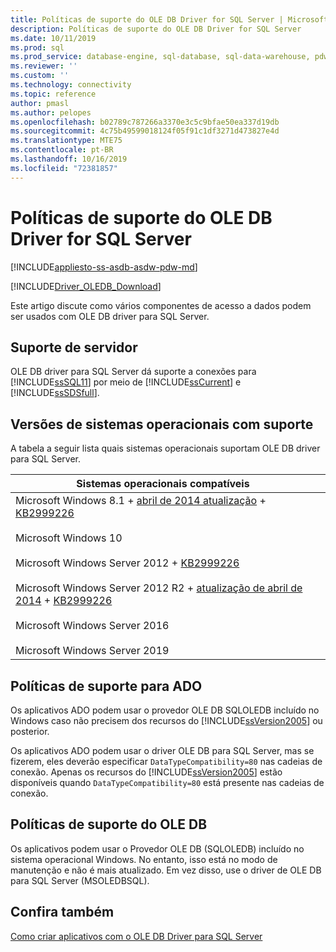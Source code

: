 ```yaml
---
title: Políticas de suporte do OLE DB Driver for SQL Server | Microsoft Docs
description: Políticas de suporte do OLE DB Driver for SQL Server
ms.date: 10/11/2019
ms.prod: sql
ms.prod_service: database-engine, sql-database, sql-data-warehouse, pdw
ms.reviewer: ''
ms.custom: ''
ms.technology: connectivity
ms.topic: reference
author: pmasl
ms.author: pelopes
ms.openlocfilehash: b02789c787266a3370e3c5c9bfae50ea337d19db
ms.sourcegitcommit: 4c75b49599018124f05f91c1df3271d473827e4d
ms.translationtype: MTE75
ms.contentlocale: pt-BR
ms.lasthandoff: 10/16/2019
ms.locfileid: "72381857"
---
```

# <a name="support-policies-for-ole-db-driver-for-sql-server"></a>Políticas de suporte do OLE DB Driver for SQL Server
[!INCLUDE[appliesto-ss-asdb-asdw-pdw-md](../../../includes/appliesto-ss-asdb-asdw-pdw-md.md)]

[!INCLUDE[Driver_OLEDB_Download](../../../includes/driver_oledb_download.md)]

  Este artigo discute como vários componentes de acesso a dados podem ser usados com OLE DB driver para SQL Server.  

## <a name="server-support"></a>Suporte de servidor  
 OLE DB driver para SQL Server dá suporte a conexões para [!INCLUDE[ssSQL11](../../../includes/sssql11-md.md)] por meio de [!INCLUDE[ssCurrent](../../../includes/sscurrent-md.md)] e [!INCLUDE[ssSDSfull](../../../includes/sssdsfull-md.md)].

## <a name="supported-operating-system-versions"></a>Versões de sistemas operacionais com suporte  
 A tabela a seguir lista quais sistemas operacionais suportam OLE DB driver para SQL Server.  

| Sistemas operacionais compatíveis |  |
|--------------------------------------|---------------------------------|   
| Microsoft Windows 8.1 + [abril de 2014 atualização](https://go.microsoft.com/fwlink/?linkid=2073785)  + [KB2999226](https://go.microsoft.com/fwlink/?linkid=2074061)<br /><br />Microsoft Windows 10<br /><br /> Microsoft Windows Server 2012 + [KB2999226](https://go.microsoft.com/fwlink/?linkid=2074061)<br /><br />Microsoft Windows Server 2012 R2 + [atualização de abril de 2014](https://go.microsoft.com/fwlink/?linkid=2073785)  + [KB2999226](https://go.microsoft.com/fwlink/?linkid=2074061)<br /><br />Microsoft Windows Server 2016<br /><br />Microsoft Windows Server 2019 |  |


## <a name="ado-support-policies"></a>Políticas de suporte para ADO  
 Os aplicativos ADO podem usar o provedor OLE DB SQLOLEDB incluído no Windows caso não precisem dos recursos do [!INCLUDE[ssVersion2005](../../../includes/ssversion2005-md.md)] ou posterior.  

 Os aplicativos ADO podem usar o driver OLE DB para SQL Server, mas se fizerem, eles deverão especificar `DataTypeCompatibility=80` nas cadeias de conexão. Apenas os recursos do [!INCLUDE[ssVersion2005](../../../includes/ssversion2005-md.md)] estão disponíveis quando `DataTypeCompatibility=80` está presente nas cadeias de conexão.  

## <a name="ole-db-support-policies"></a>Políticas de suporte do OLE DB  
Os aplicativos podem usar o Provedor OLE DB (SQLOLEDB) incluído no sistema operacional Windows. No entanto, isso está no modo de manutenção e não é mais atualizado. Em vez disso, use o driver de OLE DB para SQL Server (MSOLEDBSQL).

## <a name="see-also"></a>Confira também  
 [Como criar aplicativos com o OLE DB Driver para SQL Server](../../oledb/applications/building-applications-with-oledb-driver-for-sql-server.md)   
